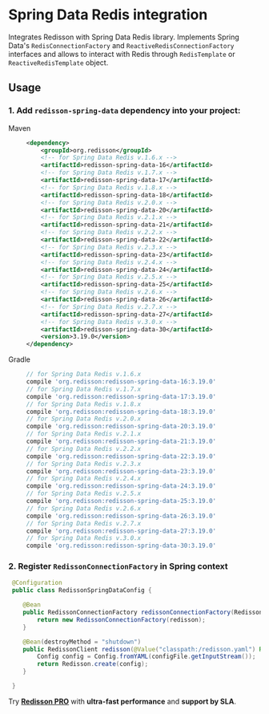 # Spring Data Redis integration

Integrates Redisson with Spring Data Redis library. Implements Spring Data's `RedisConnectionFactory` and `ReactiveRedisConnectionFactory` interfaces and allows to interact with Redis through `RedisTemplate` or `ReactiveRedisTemplate` object.

## Usage

### 1. Add `redisson-spring-data` dependency into your project:

Maven

```xml
     <dependency>
         <groupId>org.redisson</groupId>
         <!-- for Spring Data Redis v.1.6.x -->
         <artifactId>redisson-spring-data-16</artifactId>
         <!-- for Spring Data Redis v.1.7.x -->
         <artifactId>redisson-spring-data-17</artifactId>
         <!-- for Spring Data Redis v.1.8.x -->
         <artifactId>redisson-spring-data-18</artifactId>
         <!-- for Spring Data Redis v.2.0.x -->
         <artifactId>redisson-spring-data-20</artifactId>
         <!-- for Spring Data Redis v.2.1.x -->
         <artifactId>redisson-spring-data-21</artifactId>
         <!-- for Spring Data Redis v.2.2.x -->
         <artifactId>redisson-spring-data-22</artifactId>
         <!-- for Spring Data Redis v.2.3.x -->
         <artifactId>redisson-spring-data-23</artifactId>
         <!-- for Spring Data Redis v.2.4.x -->
         <artifactId>redisson-spring-data-24</artifactId>
         <!-- for Spring Data Redis v.2.5.x -->
         <artifactId>redisson-spring-data-25</artifactId>
         <!-- for Spring Data Redis v.2.6.x -->
         <artifactId>redisson-spring-data-26</artifactId>
         <!-- for Spring Data Redis v.2.7.x -->
         <artifactId>redisson-spring-data-27</artifactId>
         <!-- for Spring Data Redis v.3.0.x -->
         <artifactId>redisson-spring-data-30</artifactId>
         <version>3.19.0</version>
     </dependency>
```

Gradle

```groovy
     // for Spring Data Redis v.1.6.x
     compile 'org.redisson:redisson-spring-data-16:3.19.0'
     // for Spring Data Redis v.1.7.x
     compile 'org.redisson:redisson-spring-data-17:3.19.0'
     // for Spring Data Redis v.1.8.x
     compile 'org.redisson:redisson-spring-data-18:3.19.0'
     // for Spring Data Redis v.2.0.x
     compile 'org.redisson:redisson-spring-data-20:3.19.0'
     // for Spring Data Redis v.2.1.x
     compile 'org.redisson:redisson-spring-data-21:3.19.0'
     // for Spring Data Redis v.2.2.x
     compile 'org.redisson:redisson-spring-data-22:3.19.0'
     // for Spring Data Redis v.2.3.x
     compile 'org.redisson:redisson-spring-data-23:3.19.0'
     // for Spring Data Redis v.2.4.x
     compile 'org.redisson:redisson-spring-data-24:3.19.0'
     // for Spring Data Redis v.2.5.x
     compile 'org.redisson:redisson-spring-data-25:3.19.0'
     // for Spring Data Redis v.2.6.x
     compile 'org.redisson:redisson-spring-data-26:3.19.0'
     // for Spring Data Redis v.2.7.x
     compile 'org.redisson:redisson-spring-data-27:3.19.0'
     // for Spring Data Redis v.3.0.x
     compile 'org.redisson:redisson-spring-data-30:3.19.0'
```

### 2. Register `RedissonConnectionFactory` in Spring context

```java
 @Configuration
 public class RedissonSpringDataConfig {

    @Bean
    public RedissonConnectionFactory redissonConnectionFactory(RedissonClient redisson) {
        return new RedissonConnectionFactory(redisson);
    }

    @Bean(destroyMethod = "shutdown")
    public RedissonClient redisson(@Value("classpath:/redisson.yaml") Resource configFile) throws IOException {
        Config config = Config.fromYAML(configFile.getInputStream());
        return Redisson.create(config);
    }

 }
```
Try __[Redisson PRO](https://redisson.pro)__ with **ultra-fast performance** and **support by SLA**.
